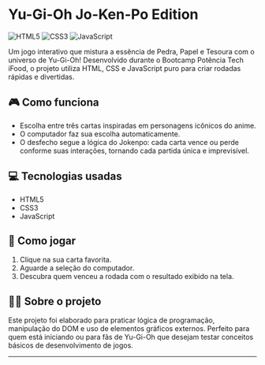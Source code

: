 

# Yu-Gi-Oh Jo-Ken-Po Edition

![HTML5](https://img.shields.io/badge/html5-E34F26?logo=html5&logoColor=fff&style=for-the-badge)
![CSS3](https://img.shields.io/badge/css3-1572B6?logo=css3&logoColor=fff&style=for-the-badge)
![JavaScript](https://img.shields.io/badge/javascript-F7DF1E?logo=javascript&logoColor=222&style=for-the-badge)

Um jogo interativo que mistura a essência de Pedra, Papel e Tesoura com o universo de Yu-Gi-Oh! Desenvolvido durante o Bootcamp Potência Tech iFood, o projeto utiliza HTML, CSS e JavaScript puro para criar rodadas rápidas e divertidas.

## 🎮 Como funciona

- Escolha entre três cartas inspiradas em personagens icônicos do anime.
- O computador faz sua escolha automaticamente.
- O desfecho segue a lógica do Jokenpo: cada carta vence ou perde conforme suas interações, tornando cada partida única e imprevisível.

## 💻 Tecnologias usadas

- HTML5
- CSS3
- JavaScript

## 🚦 Como jogar

1. Clique na sua carta favorita.
2. Aguarde a seleção do computador.
3. Descubra quem venceu a rodada com o resultado exibido na tela.

## 👨‍💻 Sobre o projeto

Este projeto foi elaborado para praticar lógica de programação, manipulação do DOM e uso de elementos gráficos externos. Perfeito para quem está iniciando ou para fãs de Yu-Gi-Oh que desejam testar conceitos básicos de desenvolvimento de jogos.

---
